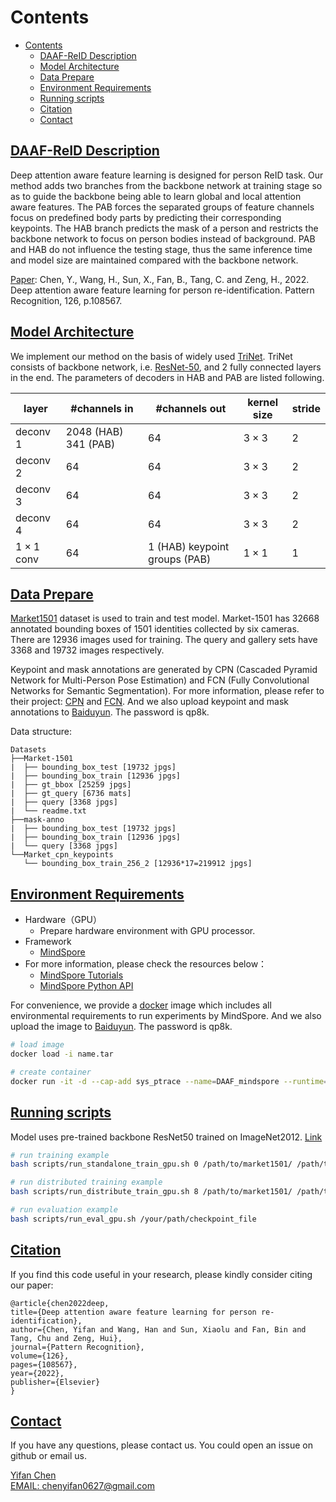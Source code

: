 # Contents

- [Contents](#contents)
    - [DAAF-ReID Description](#mgn-description)
    - [Model Architecture](#model-architecture)
    - [Data Prepare](#dataset)
    - [Environment Requirements](#environment-requirements)
    - [Running scripts](#running-scripts)
    - [Citation](#citation)
    - [Contact](#contact)
    <!-- - [ModelZoo Homepage](#modelzoo-homepage) -->

## [DAAF-ReID Description](#contents)


Deep attention aware feature learning is designed for person ReID task. Our method adds two branches from the backbone network at training stage so as to guide the backbone being able to learn global and local attention aware features. The PAB forces the separated groups of feature channels focus on predefined body parts by predicting their corresponding keypoints. The HAB branch predicts the mask of a person and restricts the backbone network to focus on person bodies instead of background. PAB and HAB do not influence the testing stage, thus the same inference time and model size are maintained compared with the backbone network.

[Paper](https://arxiv.org/pdf/2003.00517): Chen, Y., Wang, H., Sun, X., Fan, B., Tang, C. and Zeng, H., 2022. Deep attention aware feature learning for person re-identification. Pattern Recognition, 126, p.108567.

## [Model Architecture](#contents)


We implement our method on the basis of widely used [TriNet](https://github.com/VisualComputingInstitute/triplet-reid). TriNet consists of backbone network, i.e. [ResNet-50](https://openaccess.thecvf.com/content_cvpr_2016/papers/He_Deep_Residual_Learning_CVPR_2016_paper.pdf), and 2 fully connected layers in the end. The parameters of decoders in HAB and PAB are listed following. 


| layer | \#channels in | \#channels out | kernel size | stride |
|-------|---------------|----------------|-------------|--------|
| deconv 1 | 2048 (HAB) 341 (PAB) | 64 | $3\times3$ | 2 |
| deconv 2 | 64 | 64 | $3\times3$ | 2 |
| deconv 3 | 64 | 64 | $3\times3$ | 2 |
| deconv 4 | 64 | 64 | $3\times3$ | 2 |
|$1\times1$ conv | 64 | 1 (HAB) keypoint groups (PAB)  | $1\times1$ | 1 |

## [Data Prepare](#contents)

[Market1501](http://zheng-lab.cecs.anu.edu.au/Project/project_reid.html) dataset is used to train and test model. Market-1501 has 32668 annotated bounding boxes of 1501 identities collected by six cameras. There are 12936 images used for training. The query and gallery sets have 3368 and 19732 images respectively. 

Keypoint and mask annotations are generated by CPN (Cascaded Pyramid Network for Multi-Person Pose Estimation) and FCN (Fully Convolutional Networks for Semantic Segmentation). For more information, please refer to their project: [CPN](https://github.com/GengDavid/pytorch-cpn) and [FCN](https://github.com/shelhamer/fcn.berkeleyvision.org). And we also upload keypoint and mask annotations to [Baiduyun](https://pan.baidu.com/s/1kQzq-HDbylZxEcZRobRLDQ#list/path=%2F). The password is qp8k. 

Data structure:

```text
Datasets
├──Market-1501  
|  ├── bounding_box_test [19732 jpgs]
|  ├── bounding_box_train [12936 jpgs]
|  ├── gt_bbox [25259 jpgs]
|  ├── gt_query [6736 mats]
|  ├── query [3368 jpgs]
|  └── readme.txt
├──mask-anno
|  ├── bounding_box_test [19732 jpgs]
|  ├── bounding_box_train [12936 jpgs]
|  └── query [3368 jpgs]
└──Market_cpn_keypoints
   └── bounding_box_train_256_2 [12936*17=219912 jpgs]
```

## [Environment Requirements](#contents)

- Hardware（GPU）
    - Prepare hardware environment with GPU processor.
- Framework
    - [MindSpore](https://gitee.com/mindspore/mindspore)
- For more information, please check the resources below：
    - [MindSpore Tutorials](https://www.mindspore.cn/tutorials/en/master/index.html)
    - [MindSpore Python API](https://www.mindspore.cn/docs/api/en/master/index.html)

For convenience, we provide a [docker](https://docs.docker.com/) image which includes all environmental requirements to run experiments by MindSpore. And we also upload the image to [Baiduyun](https://pan.baidu.com/s/1kQzq-HDbylZxEcZRobRLDQ#list/path=%2F). The password is qp8k.

```bash
# load image
docker load -i name.tar

# create container
docker run -it -d --cap-add sys_ptrace --name=DAAF_mindspore --runtime=nvidia --ipc=host -p 6022:22 -v /home/cyf:/home/cyf 3f92e31ea696 /bin/bash
```

## [Running scripts](#contents)

Model uses pre-trained backbone ResNet50 trained on ImageNet2012. [Link](https://download.mindspore.cn/model_zoo/r1.3/resnet50_ascend_v130_imagenet2012_official_cv_bs256_top1acc76.97__top5acc_93.44/)

```bash
# run training example
bash scripts/run_standalone_train_gpu.sh 0 /path/to/market1501/ /path/to/output/ /path/to/pretrined_resnet50.pth

# run distributed training example
bash scripts/run_distribute_train_gpu.sh 8 /path/to/market1501/ /path/to/output/ /path/to/pretrined_resnet50.pth

# run evaluation example
bash scripts/run_eval_gpu.sh /your/path/checkpoint_file
```

## [Citation](#contents)
If you find this code useful in your research, please kindly consider citing our paper:

    @article{chen2022deep,
    title={Deep attention aware feature learning for person re-identification},
    author={Chen, Yifan and Wang, Han and Sun, Xiaolu and Fan, Bin and Tang, Chu and Zeng, Hui},
    journal={Pattern Recognition},
    volume={126},
    pages={108567},
    year={2022},
    publisher={Elsevier}
    }


## [Contact](#contents)

If you have any questions, please contact us. You could open an issue on github or email us.

[Yifan Chen](https://github.com/CYFFF)  
[EMAIL: chenyifan0627@gmail.com](mailto:chenyifan0627@gmail.com)


<!-- ## [ModelZoo Homepage](#contents)

Please check the official [homepage](https://gitee.com/mindspore/models). -->
